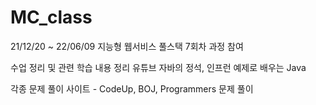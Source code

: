 # MC_class
21/12/20 ~ 22/06/09
지능형 웹서비스 풀스택 7회차 과정 참여

수업 정리 및 관련 학습 내용 정리
유튜브 자바의 정석, 인프런 예제로 배우는 Java

각종 문제 풀이 사이트 - CodeUp, BOJ, Programmers 문제 풀이
